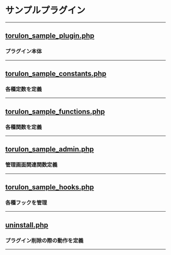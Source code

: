 # サンプルプラグイン

---
## [torulon_sample_plugin.php](torulon_sample_plugin.php)
### プラグイン本体

---
## [torulon_sample_constants.php](torulon_sample_constants.php)
### 各種定数を定義

---
## [torulon_sample_functions.php](torulon_sample_functions.php)
### 各種関数を定義

---
## [torulon_sample_admin.php](torulon_sample_admin.php)
### 管理画面関連関数定義

---
## [torulon_sample_hooks.php](torulon_sample_hooks.php)
### 各種フックを管理

---
## [uninstall.php](uninstall.php)
### プラグイン削除の際の動作を定義

---
